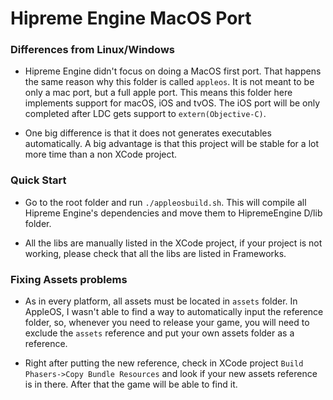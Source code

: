 # Hipreme Engine MacOS Port


### Differences from Linux/Windows
- Hipreme Engine didn't focus on doing a MacOS first port. That happens the same reason why this folder is called `appleos`. It is not meant to be only a mac port, but a full apple port. This means this folder here implements support for macOS, iOS and tvOS. The iOS port will be only completed after LDC gets support to `extern(Objective-C)`.

- One big difference is that it does not generates executables automatically. A big advantage is that this project will be stable for a lot more time than a non XCode project. 


### Quick Start

- Go to the root folder and run `./appleosbuild.sh`. This will compile all Hipreme Engine's dependencies and move them to HipremeEngine D/lib folder.

- All the libs are manually listed in the XCode project, if your project is not working, please check that all the libs are listed in Frameworks.


### Fixing Assets problems

- As in every platform, all assets must be located in `assets` folder. In AppleOS, I wasn't  able to find a way to automatically input the reference folder, so, whenever you need to release your game, you will need to exclude the `assets` reference and put your own assets folder as a reference. 

- Right after putting the new reference, check in XCode project `Build Phasers->Copy Bundle Resources` and look if your new assets reference is in there. After that the game will be able to find it.
